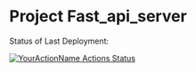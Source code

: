 # Project Fast_api_server

Status of Last Deployment:<br>

[![YourActionName Actions Status](https://github.com/morheus9/Fast_api_server/workflows/Pylint/badge.svg)](https://github.com/morheus9/Fast_api_server/actions)

